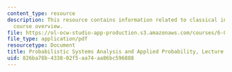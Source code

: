 ```yaml
---
content_type: resource
description: This resource contains information related to classical inference - III;
  course overview.
file: https://ol-ocw-studio-app-production.s3.amazonaws.com/courses/6-041-probabilistic-systems-analysis-and-applied-probability-fall-2010/826ba78b433802f5aa74aa86bc596888_MIT6_041F10_L25.pdf
file_type: application/pdf
resourcetype: Document
title: Probabilistic Systems Analysis and Applied Probability, Lecture 25
uid: 826ba78b-4338-02f5-aa74-aa86bc596888
---
```

